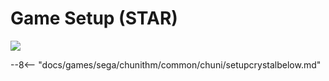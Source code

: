 # Game Setup (STAR)
<img class="header-logo" src="/img/sega/chunithm/star/logo.png">

--8<-- "docs/games/sega/chunithm/common/chuni/setupcrystalbelow.md"
